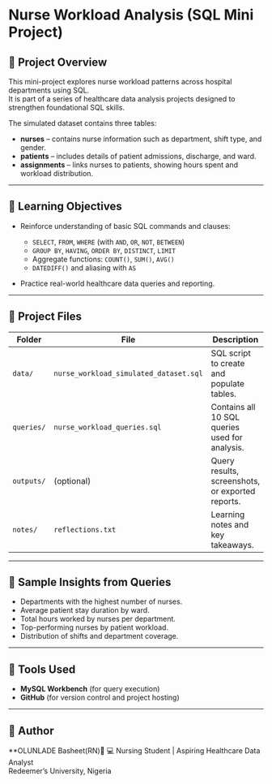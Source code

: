 
# Nurse Workload Analysis (SQL Mini Project)

## 📘 Project Overview
This mini-project explores nurse workload patterns across hospital departments using SQL.  
It is part of a series of healthcare data analysis projects designed to strengthen foundational SQL skills.

The simulated dataset contains three tables:
- **nurses** – contains nurse information such as department, shift type, and gender.
- **patients** – includes details of patient admissions, discharge, and ward.
- **assignments** – links nurses to patients, showing hours spent and workload distribution.

---

## 🎯 Learning Objectives
- Reinforce understanding of basic SQL commands and clauses:
  - `SELECT`, `FROM`, `WHERE` (with `AND`, `OR`, `NOT`, `BETWEEN`)
  - `GROUP BY`, `HAVING`, `ORDER BY`, `DISTINCT`, `LIMIT`
  - Aggregate functions: `COUNT()`, `SUM()`, `AVG()`
  - `DATEDIFF()` and aliasing with `AS`

- Practice real-world healthcare data queries and reporting.

---

## 🧮 Project Files
| Folder | File | Description |
|---------|------|-------------|
| `data/` | `nurse_workload_simulated_dataset.sql` | SQL script to create and populate tables. |
| `queries/` | `nurse_workload_queries.sql` | Contains all 10 SQL queries used for analysis. |
| `outputs/` | (optional) | Query results, screenshots, or exported reports. |
| `notes/` | `reflections.txt` | Learning notes and key takeaways. |

---

## 🧠 Sample Insights from Queries
- Departments with the highest number of nurses.
- Average patient stay duration by ward.
- Total hours worked by nurses per department.
- Top-performing nurses by patient workload.
- Distribution of shifts and department coverage.

---

## 🧰 Tools Used
- **MySQL Workbench** (for query execution)
- **GitHub** (for version control and project hosting)

---

## 👤 Author
**OLUNLADE Basheet(RN)🏥 💻
Nursing Student | Aspiring Healthcare Data Analyst  
Redeemer’s University, Nigeria  
